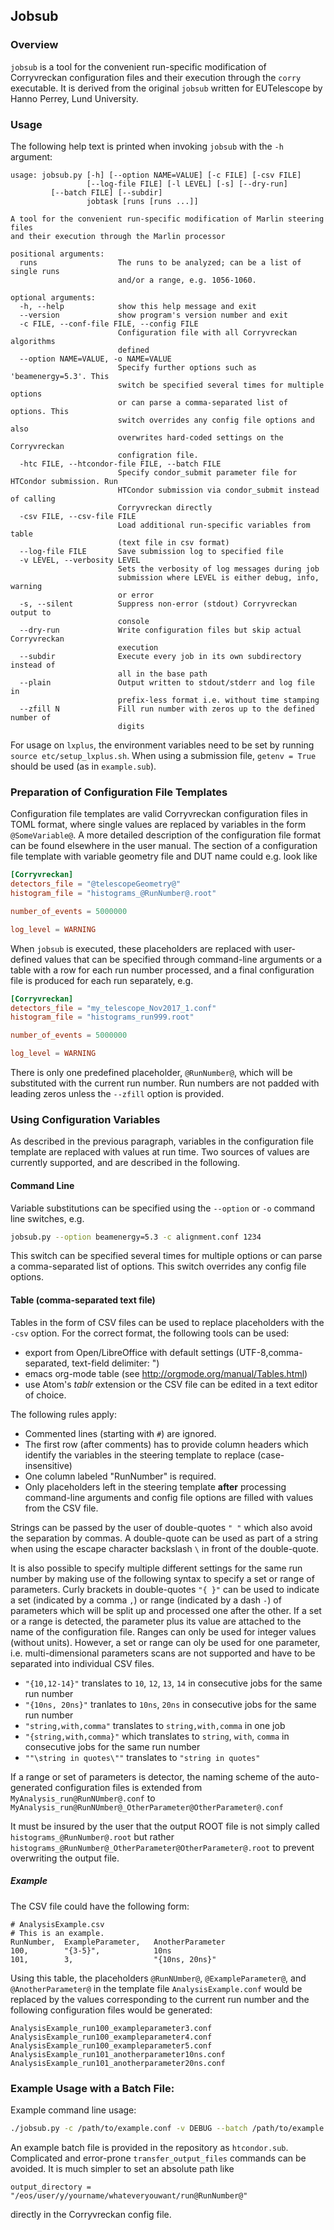 ## Jobsub

### Overview

`jobsub` is a tool for the convenient run-specific modification of Corryvreckan configuration files and their execution through the `corry` executable. It is derived from the original `jobsub` written for EUTelescope by Hanno Perrey, Lund University.

### Usage

The following help text is printed when invoking `jobsub` with the `-h` argument:

```result
usage: jobsub.py [-h] [--option NAME=VALUE] [-c FILE] [-csv FILE]
                 [--log-file FILE] [-l LEVEL] [-s] [--dry-run]
		 [--batch FILE] [--subdir]
                 jobtask [runs [runs ...]]

A tool for the convenient run-specific modification of Marlin steering files
and their execution through the Marlin processor

positional arguments:
  runs                  The runs to be analyzed; can be a list of single runs
                        and/or a range, e.g. 1056-1060.

optional arguments:
  -h, --help            show this help message and exit
  --version             show program's version number and exit
  -c FILE, --conf-file FILE, --config FILE
                        Configuration file with all Corryvreckan algorithms
                        defined
  --option NAME=VALUE, -o NAME=VALUE
                        Specify further options such as 'beamenergy=5.3'. This
                        switch be specified several times for multiple options
                        or can parse a comma-separated list of options. This
                        switch overrides any config file options and also
                        overwrites hard-coded settings on the Corryvreckan
                        configration file.
  -htc FILE, --htcondor-file FILE, --batch FILE
                        Specify condor_submit parameter file for HTCondor submission. Run
                        HTCondor submission via condor_submit instead of calling
                        Corryvreckan directly
  -csv FILE, --csv-file FILE
                        Load additional run-specific variables from table
                        (text file in csv format)
  --log-file FILE       Save submission log to specified file
  -v LEVEL, --verbosity LEVEL
                        Sets the verbosity of log messages during job
                        submission where LEVEL is either debug, info, warning
                        or error
  -s, --silent          Suppress non-error (stdout) Corryvreckan output to
                        console
  --dry-run             Write configuration files but skip actual Corryvreckan
                        execution
  --subdir              Execute every job in its own subdirectory instead of
                        all in the base path
  --plain               Output written to stdout/stderr and log file in
                        prefix-less format i.e. without time stamping
  --zfill N             Fill run number with zeros up to the defined number of
                        digits
```

For usage on `lxplus`, the environment variables need to be set by running ```source etc/setup_lxplus.sh```.
When using a submission file, `getenv = True` should be used (as in `example.sub`).

### Preparation of Configuration File Templates

Configuration file templates are valid Corryvreckan configuration files in TOML format, where single values are replaced by variables in the form `@SomeVariable@`.
A more detailed description of the configuration file format can be found elsewhere in the user manual.
The section of a configuration file template with variable geometry file and DUT name could e.g. look like

```toml
[Corryvreckan]
detectors_file = "@telescopeGeometry@"
histogram_file = "histograms_@RunNumber@.root"

number_of_events = 5000000

log_level = WARNING
```

When `jobsub` is executed, these placeholders are replaced with user-defined values that can be specified through command-line arguments or a table with a row for each run number processed, and a final configuration file is produced for each run separately, e.g.

```toml
[Corryvreckan]
detectors_file = "my_telescope_Nov2017_1.conf"
histogram_file = "histograms_run999.root"

number_of_events = 5000000

log_level = WARNING
```

There is only one predefined placeholder, `@RunNumber@`, which will be substituted with the current run number. Run numbers are not padded with leading zeros unless the `--zfill` option is provided.

### Using Configuration Variables

As described in the previous paragraph, variables in the configuration file template are replaced with values at run time.
Two sources of values are currently supported, and are described in the following.

#### Command Line
Variable substitutions can be specified using the `--option` or `-o` command line switches, e.g.

```bash
jobsub.py --option beamenergy=5.3 -c alignment.conf 1234
```

This switch can be specified several times for multiple options or can parse a comma-separated list of options. This switch overrides any config file options.

#### Table (comma-separated text file)
Tables in the form of CSV files can be used to replace placeholders with the `-csv` option.
For the correct format, the following tools can be used:
- export from Open/LibreOffice with default settings (UTF-8,comma-separated, text-field delimiter: ")
- emacs org-mode table (see http://orgmode.org/manual/Tables.html)
- use Atom's *tablr* extension
or the CSV file can be edited in a text editor of choice.

The following rules apply:
- Commented lines (starting with `#`) are ignored.
- The first row (after comments) has to provide column headers which identify the variables in the steering template to replace (case-insensitive)
- One column labeled "RunNumber" is required.
- Only placeholders left in the steering template __after__ processing command-line arguments and config file options are filled with values from the CSV file.

Strings can be passed by the user of double-quotes `" "` which also avoid the separation by commas.
A double-quote can be used as part of a string when using the escape character backslash `\` in front of the double-quote.

It is also possible to specify multiple different settings for the same run number by making use of the following syntax to specify a set or range of parameters.
Curly brackets in double-quotes `"{ }"` can be used to indicate a set (indicated by a comma `,`) or range (indicated by a dash `-`) of parameters which will be split up and processed one after the other.
If a set or a range is detected, the parameter plus its value are attached to the name of the configuration file.
Ranges can only be used for integer values (without units).
However, a set or range can oly be used for one parameter, i.e. multi-dimensional parameters scans are not supported and have to be separated into individual CSV files.

* `"{10,12-14}"` translates to `10`, `12`, `13`, `14` in consecutive jobs for the same run number
* `"{10ns, 20ns}"` tranlates to `10ns`, `20ns` in consecutive jobs for the same run number
* `"string,with,comma"` translates to `string,with,comma` in one job
* `"{string,with,comma}"` which translates to `string`, `with`, `comma` in consecutive jobs for the same run number
* `""\string in quotes\""` translates to `"string in quotes"`

If a range or set of parameters is detector, the naming scheme of the auto-generated configuration files is extended from `MyAnalysis_run@RunNUmber@.conf` to `MyAnalysis_run@RunNUmber@_OtherParameter@OtherParameter@.conf`

It must be insured by the user that the output ROOT file is not simply called `histograms_@RunNumber@.root` but rather `histograms_@RunNumber@_OtherParameter@OtherParameter@.root` to prevent overwriting the output file.

##### Example
The CSV file could have the following form:

```csv
# AnalysisExample.csv
# This is an example.
RunNumber,  ExampleParameter,   AnotherParameter
100,        "{3-5}",            10ns
101,        3,                  "{10ns, 20ns}"
```
Using this table, the placeholders `@RunNUmber@`, `@ExampleParameter@`, and `@AnotherParameter@` in the template file `AnalysisExample.conf` would be replaced by the values corresponding to the current run number and the following configuration files would be generated:
```
AnalysisExample_run100_exampleparameter3.conf
AnalysisExample_run100_exampleparameter4.conf
AnalysisExample_run100_exampleparameter5.conf
AnalysisExample_run101_anotherparameter10ns.conf
AnalysisExample_run101_anotherparameter20ns.conf
```
### Example Usage with a Batch File:

Example command line usage:
```bash
./jobsub.py -c /path/to/example.conf -v DEBUG --batch /path/to/example.sub --subdir <run_number>
```

An example batch file is provided in the repository as `htcondor.sub`.
Complicated and error-prone `transfer_output_files` commands can be avoided. It is much simpler to set an absolute path like
```
output_directory = "/eos/user/y/yourname/whateveryouwant/run@RunNumber@"
```
directly in the Corryvreckan config file.

